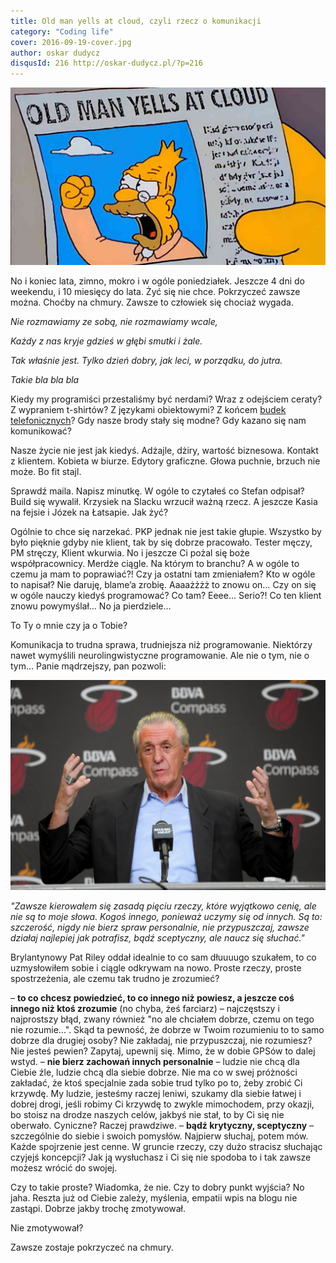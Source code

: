```yaml
---
title: Old man yells at cloud, czyli rzecz o komunikacji
category: "Coding life"
cover: 2016-09-19-cover.jpg
author: oskar dudycz
disqusId: 216 http://oskar-dudycz.pl/?p=216
---
```


![cover](2016-09-19-cover.jpg)

No i koniec lata, zimno, mokro i w ogóle poniedziałek. Jeszcze 4 dni do weekendu, i 10 miesięcy do lata.
Żyć się nie chce. Pokrzyczeć zawsze można. Choćby na chmury. Zawsze to człowiek się chociaż wygada.

_Nie rozmawiamy ze sobą, nie rozmawiamy wcale,_

_Każdy z nas kryje gdzieś w głębi smutki i żale._

_Tak właśnie jest. Tylko dzień dobry, jak leci, w porządku, do jutra._

_Takie bla bla bla_

Kiedy my programiści przestaliśmy być nerdami? Wraz z odejściem ceraty? Z wypraniem t-shirtów? Z językami obiektowymi? Z końcem [budek telefonicznych](http://geekandsundry.com/wp-content/uploads/2015/09/hackers-phone-booth.jpg)? Gdy nasze brody stały się modne? Gdy kazano się nam komunikować?

Nasze życie nie jest jak kiedyś. Adżajle, dżiry, wartość biznesowa. Kontakt z klientem. Kobieta w biurze. Edytory graficzne. Głowa puchnie, brzuch nie może. Bo fit stajl.

Sprawdź maila. Napisz minutkę. W ogóle to czytałeś co Stefan odpisał? Build się wywalił. Krzysiek na Slacku wrzucił ważną rzecz. A jeszcze Kasia na fejsie i Józek na Łatsapie. Jak żyć?

Ogólnie to chce się narzekać. PKP jednak nie jest takie głupie. Wszystko by było pięknie gdyby nie klient, tak by się dobrze pracowało. Tester męczy, PM stręczy, Klient wkurwia. No i jeszcze Ci pożal się boże współpracownicy. Merdże ciągle. Na którym to branchu? A w ogóle to czemu ja mam to poprawiać?! Czy ja ostatni tam zmieniałem? Kto w ogóle to napisał? Nie daruję, blame’a zrobię. Aaaażżżż to znowu on… Czy on się w ogóle nauczy kiedyś programować? Co tam? Eeee… Serio?! Co ten klient znowu powymyślał… No ja pierdziele…

To Ty o mnie czy ja o Tobie?

Komunikacja to trudna sprawa, trudniejsza niż programowanie. Niektórzy nawet wymyślili neurolingwistyczne programowanie. Ale nie o tym, nie o tym… Panie mądrzejszy, pan pozwoli:

![Pat Riley](./patriley.jpg)

_"Zawsze kierowałem się zasadą pięciu rzeczy, które wyjątkowo cenię, ale nie są to moje słowa. Kogoś innego, ponieważ uczymy się od innych. Są to: szczerość, nigdy nie bierz spraw personalnie, nie przypuszczaj, zawsze działaj najlepiej jak potrafisz, bądź sceptyczny, ale naucz się słuchać."_

Brylantynowy Pat Riley oddał idealnie to co sam dłuuuugo szukałem, to co uzmysłowiłem sobie i ciągle odkrywam na nowo. Proste rzeczy, proste spostrzeżenia, ale czemu tak trudno je zrozumieć?

– **to co chcesz powiedzieć, to co innego niż powiesz, a jeszcze coś innego niż ktoś zrozumie** (no chyba, żeś farciarz) – najczęstszy i najprostszy błąd, zwany również "no ale chciałem dobrze, czemu on tego nie rozumie…". Skąd ta pewność, że dobrze w Twoim rozumieniu to to samo dobrze dla drugiej osoby? Nie zakładaj, nie przypuszczaj, nie rozumiesz? Nie jesteś pewien? Zapytaj, upewnij się. Mimo, że w dobie GPSów to dalej wstyd.
– **nie bierz zachowań innych personalnie** –  ludzie nie chcą dla Ciebie źle, ludzie chcą dla siebie dobrze. Nie ma co w swej próżności zakładać, że ktoś specjalnie zada sobie trud tylko po to, żeby zrobić Ci krzywdę. My ludzie, jesteśmy raczej leniwi, szukamy dla siebie łatwej i dobrej drogi, jeśli robimy Ci krzywdę to zwykle mimochodem, przy okazji, bo stoisz na drodze naszych celów, jakbyś nie stał, to by Ci się nie oberwało. Cyniczne? Raczej prawdziwe.
– **bądź krytyczny, sceptyczny** – szczególnie do siebie i swoich pomysłów. Najpierw słuchaj, potem mów. Każde spojrzenie jest cenne. W gruncie rzeczy, czy dużo stracisz słuchając czyjejś koncepcji? Jak ją wysłuchasz i Ci się nie spodoba to i tak zawsze możesz wrócić do swojej.

Czy to takie proste? Wiadomka, że nie. Czy to dobry punkt wyjścia? No jaha. Reszta już od Ciebie zależy, myślenia, empatii wpis na blogu nie zastąpi. Dobrze jakby trochę zmotywował.

Nie zmotywował?

Zawsze zostaje pokrzyczeć na chmury.